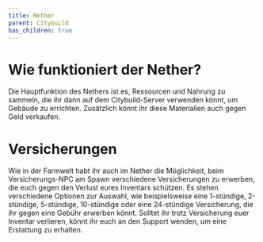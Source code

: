 ```yaml
---
title: Nether
parent: Citybuild
has_children: true
---
```


# Wie funktioniert der Nether?
Die Hauptfunktion des Nethers ist es, Ressourcen und Nahrung zu sammeln, die ihr dann auf dem Citybuild-Server verwenden könnt, um Gebäude zu errichten. Zusätzlich könnt ihr diese Materialien auch gegen Geld verkaufen.



# Versicherungen
Wie in der Farmwelt habt ihr auch im Nether die Möglichkeit, beim Versicherungs-NPC am Spawn verschiedene Versicherungen zu erwerben, die euch gegen den Verlust eures Inventars schützen. Es stehen verschiedene Optionen zur Auswahl, wie beispielsweise eine 1-stündige, 2-stündige, 5-stündige, 10-stündige oder eine 24-stündige Versicherung, die ihr gegen eine Gebühr erwerben könnt. Solltet ihr trotz Versicherung euer Inventar verlieren, könnt ihr euch an den Support wenden, um eine Erstattung zu erhalten.
